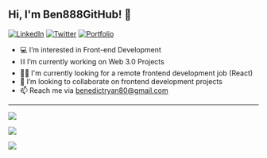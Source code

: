 ## Hi, I'm Ben888GitHub! :wave:
    
[![LinkedIn](https://img.shields.io/badge/linkedin-%230077B5.svg?style=for-the-badge&logo=linkedin&logoColor=white)](https://www.linkedin.com/in/benedict-ryan/)
[![Twitter](https://img.shields.io/badge/Twitter-%231DA1F2.svg?style=for-the-badge&logo=Twitter&logoColor=white)](https://twitter.com/BenedictRyan10)
[![Portfolio](https://img.shields.io/badge/Portfolio-%23000000.svg?style=for-the-badge&logo=firefox&logoColor=#FF7139)](https://benedict-ryan.vercel.app/)

- 💻 I’m interested in Front-end Development
- ⛓ I’m currently working on Web 3.0 Projects
- 🧑‍💻 I'm currently looking for a remote frontend development job (React)
- 🔬 I’m looking to collaborate on frontend development projects
- 📫 Reach me via benedictryan80@gmail.com

---
[![](https://github-readme-stats.vercel.app/api?username=Ben888GitHub&theme=algolia)](https://github.com/Ben888GitHub)

[![](https://github-readme-streak-stats.herokuapp.com/?user=Ben888GitHub&theme=algolia)](https://github.com/Ben888GitHub)

[![](https://activity-graph.herokuapp.com/graph?username=Ben888GitHub&custom_title=Ben888GitHub's%20Contribution%20Graph&theme=react-dark)](https://github.com/Ben888GitHub)

<!--
**Ben888GitHub/Ben888GitHub** is a ✨ _special_ ✨ repository because its `README.md` (this file) appears on your GitHub profile.
### Hi there 👋
-->
